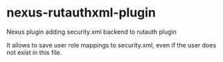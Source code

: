nexus-rutauthxml-plugin
=======================

Nexus plugin adding security.xml backend to rutauth plugin

It allows to save user role mappings to security.xml, even if the user does not exist in this file.

